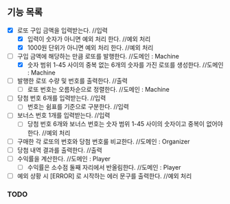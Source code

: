 ## 기능 목록
- [x] 로또 구입 금액을 입력받는다. //입력 
  - [x] 입력이 숫자가 아니면 예외 처리 한다. //예외 처리
  - [x] 1000원 단위가 아니면 예외 처리 한다. //예외 처리
- [ ] 구입 금액에 해당하는 만큼 로또를 발행한다. //도메인 : Machine 
  - [x] 숫자 범위 1-45 사이의 중복 없는 6개의 숫자를 가진 로또를 생성한다. //도메인 : Machine
- [ ] 발행한 로또 수량 및 번호를 출력한다. //출력
  - [ ] 로또 번호는 오름차순으로 정렬한다. //도메인 : Machine
- [ ] 당첨 번호 6개를 입력받는다. //입력
  - [ ] 번호는 쉼표를 기준으로 구분한다. //입력
- [ ] 보너스 번호 1개를 입력받는다. //입력
  - [ ] 당첨 번호 6개와 보너스 번호는 숫자 범위 1-45 사이의 숫자이고 중복이 없어야 한다. //예외 처리
- [ ] 구매한 각 로또의 번호와 당첨 번호룰 비교한다. //도메인 : Organizer
- [ ] 당첨 내역 결과를 출력한다. //출력
- [ ] 수익률을 계산한다. //도메인 : Player
  - [ ] 수익률은 소수점 둘째 자리에서 반올림한다. //도메인 : Player
-[ ] 예외 상황 시 [ERROR] 로 시작하는 에러 문구를 출력한다. //예외 처리

### TODO


